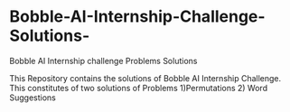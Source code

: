 # Bobble-AI-Internship-Challenge-Solutions-
Bobble AI Internship challenge Problems Solutions

This Repository contains the solutions of Bobble AI Internship Challenge.
This constitutes of two solutions of Problems 1)Permutations
                                              2) Word Suggestions
